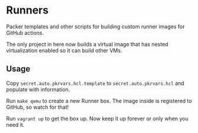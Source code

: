 # Runners
Packer templates and other scripts for building custom runner images for GitHub actions.

The only project in here now builds a virtual image that has nested virtualization enabled so it can build other VMs.

## Usage
Copy `secret.auto.pkrvars.hcl.template` to `secret.auto.pkrvars.hcl` and populate with information.

Run `make qemu` to create a new Runner box. The image inside is registered to GitHub, so watch for that!

Run `vagrant up` to get the box up. Now keep it up forever or only when you need it.
